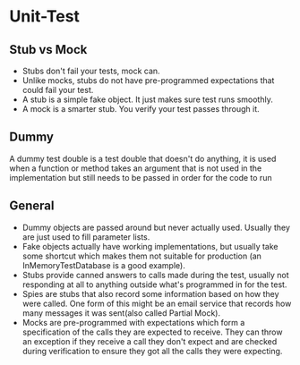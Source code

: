 # Unit-Test

## Stub vs Mock
- Stubs don't fail your tests, mock can.
- Unlike mocks, stubs do not have pre-programmed expectations that could fail your test.
- A stub is a simple fake object. It just makes sure test runs smoothly.
- A mock is a smarter stub. You verify your test passes through it.

## Dummy
A dummy test double is a test double that doesn't do anything, it is used when a function or method takes an argument that is not used in the implementation but still needs to be passed in order for the code to run

## General
- Dummy objects are passed around but never actually used. Usually they are just used to fill parameter lists.
- Fake objects actually have working implementations, but usually take some shortcut which makes them not suitable for production (an InMemoryTestDatabase is a good example).
- Stubs provide canned answers to calls made during the test, usually not responding at all to anything outside what's programmed in for the test.
- Spies are stubs that also record some information based on how they were called. One form of this might be an email service that records how many messages it was sent(also called Partial Mock).
- Mocks are pre-programmed with expectations which form a specification of the calls they are expected to receive. They can throw an exception if they receive a call they don't expect and are checked during verification to ensure they got all the calls they were expecting.
